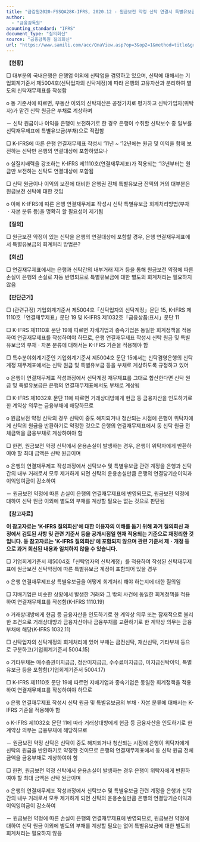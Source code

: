 ```yaml
---
title: "금감원2020-FSSQA28K-IFRS, 2020.12 - 원금보전 약정 신탁 연결시 특별유보금 회계처리 (회신일 '13.6.17.)"
author:
  - "금융감독원"
acounting_standard: "IFRS"
document_type: "질의회신"
source: "금융감독원 질의회신"
url: "https://www.samili.com/acc/QnaView.asp?op=3&op2=1&method=title&group=2122-15;1&orgcode=1&searchword=&page=3&code=%EA%B8%88%EA%B0%90%EC%9B%902020%2DFSSQA28%5FK%2DIFRS%3A20201229"
---
```

**【현황】**

□ 대부분의 국내은행은 은행업 이외에 신탁업을 겸영하고 있으며, 신탁에 대해서는 기업회계기준서 제5004호(신탁업자의 신탁계정)에 따라 은행의 고유자산과 분리하여 별도의 신탁재무제표를 작성함

o 동 기준서에 따르면, 부동산 이외의 신탁재산은 공정가치로 평가하고 신탁가입자(위탁자)가 맡긴 신탁 원금은 부채로 계상하며

－ 신탁 원금이나 이익을 은행이 보전하기로 한 경우 은행이 수취할 신탁보수 중 일부를 신탁재무제표에 특별유보금(부채)으로 적립함

  

□ K-IFRS에 따른 은행 연결재무제표 작성시 ‘11년 ~ ’12년에는 원금 및 이익을 함께 보전하는 신탁만 은행의 연결대상에 포함하였으나

o 실질지배력을 강조하는 K-IFRS 제1110호(연결재무제표)가 적용되는 ‘13년부터는 원금만 보전하는 신탁도 연결대상에 포함됨

  

□ 신탁 원금이나 이익의 보전에 대비한 은행권 전체 특별유보금 잔액의 거의 대부분은 원금보전 신탁에 대한 것임

o 이에 K-IFRS에 따른 은행 연결재무제표 작성시 신탁 특별유보금 회계처리방법(부채ㆍ자본 분류 등)을 명확히 할 필요성이 제기됨

  
**【질의】**

□ 원금보전 약정이 있는 신탁을 은행의 연결대상에 포함할 경우, 은행 연결재무제표에서 특별유보금의 회계처리 방법은?

  
  

**【회신】**

□ 연결재무제표에서는 은행과 신탁간의 내부거래 제거 등을 통해 원금보전 약정에 따른 손실이 은행의 손실로 자동 반영되므로 특별유보금에 대한 별도의 회계처리는 필요하지 않음

  
  

**【판단근거】**

□ (관련규정) 기업회계기준서 제5004호「신탁업자의 신탁계정」문단 15, K-IFRS 제1110호「연결재무제표」문단 19 및 K-IFRS 제1032호「금융상품:표시」문단 11

  

□ K-IFRS 제1110호 문단 19에 따르면 지배기업과 종속기업은 동일한 회계정책을 적용하여 연결재무제표를 작성하여야 하므로, 은행 연결재무제표 작성시 신탁 원금 및 특별유보금의 부채ㆍ자본 분류에 대해서는 K-IFRS 기준을 적용해야 함

  

□ 특수분야회계기준인 기업회계기준서 제5004호 문단 15에서는 신탁겸영은행의 신탁계정 재무제표에서는 신탁 원금 및 특별유보금 등을 부채로 계상하도록 규정하고 있어

o 은행이 연결재무제표 작성과정에서 신탁계정 재무제표를 그대로 합산한다면 신탁 원금 및 특별유보금은 은행의 연결재무제표에서도 부채로 계상됨

  

□ K-IFRS 제1032호 문단 11에 따르면 거래상대방에게 현금 등 금융자산을 인도하기로 한 계약상 의무는 금융부채에 해당하므로

o 원금보전 약정 신탁의 경우 신탁이 중도 해지되거나 청산되는 시점에 은행이 위탁자에게 신탁의 원금을 반환하기로 약정한 것으로 은행의 연결재무제표에서 동 신탁 원금 전체금액을 금융부채로 계상하여야 함

  

□ 한편, 원금보전 약정 신탁에서 운용손실이 발생하는 경우, 은행이 위탁자에게 반환하여야 할 최대 금액은 신탁 원금이며

o 은행의 연결재무제표 작성과정에서 신탁보수 및 특별유보금 관련 계정을 은행과 신탁간의 내부 거래로서 모두 제거하게 되면 신탁의 운용손실만큼 은행의 연결당기순이익과 이익잉여금이 감소하여

－ 원금보전 약정에 따른 손실이 은행의 연결재무제표에 반영되므로, 원금보전 약정에 대하여 신탁 원금 이외에 별도의 부채를 계상할 필요는 없는 것으로 판단됨

  
**【참고자료】**

**이 참고자료는 'K-IFRS 질의회신'에 대한 이용자의 이해를 돕기 위해 과거 질의회신 과정에서 검토된 사항 및 관련 기준서 등을 공개시점일 현재 적용되는 기준으로 재정리한 것입니다. 동 참고자료는 'K-IFRS 질의회신'에 포함되지 않으며 관련 기준서 제ㆍ개정 등으로 과거 회신된 내용과 일치하지 않을 수 있습니다.**

  

□ 기업회계기준서 제5004호「신탁업자의 신탁계정」를 적용하여 작성된 신탁재무제표에 원금보전 신탁약정에 따른 특별유보금 계정이 포함되어 있을 경우

o 은행 연결재무제표상 특별유보금을 어떻게 회계처리 해야 하는지에 대한 질의임

  

□ 지배기업은 비슷한 상황에서 발생한 거래와 그 밖의 사건에 동일한 회계정책을 적용하여 연결재무제표를 작성함(K-IFRS 1110.19)

o 거래상대방에게 현금 등 금융자산을 인도하기로 한 계약상 의무 또는 잠재적으로 불리한 조건으로 거래상대방과 금융자산이나 금융부채를 교환하기로 한 계약상 의무는 금융부채에 해당(K-IFRS 1032.11)

  

□ 신탁업자의 신탁계정의 회계처리에 있어 부채는 금전신탁, 재산신탁, 기타부채 등으로 구분하고(기업회계기준서 5004.15)

o 기타부채는 매수증권미지급금, 정산미지급금, 수수료미지급금, 미지급신탁이익, 특별유보금 등을 포함함(기업회계기준서 5004.17)

  

□ K-IFRS 제1110호 문단 19에 따르면 지배기업과 종속기업은 동일한 회계정책을 적용하여 연결재무제표를 작성하여야 하므로

o 은행 연결재무제표 작성시 신탁 원금 및 특별유보금의 부채ㆍ자본 분류에 대해서는 K-IFRS 기준을 적용해야 함

o K-IFRS 제1032호 문단 11에 따라 거래상대방에게 현금 등 금융자산을 인도하기로 한 계약상 의무는 금융부채에 해당하므로

－ 원금보전 약정 신탁은 신탁이 중도 해지되거나 청산되는 시점에 은행이 위탁자에게 신탁의 원금을 반환하기로 약정한 것이므로 은행의 연결재무제표에서 동 신탁 원금 전체금액을 금융부채로 계상하여야 함

  

□ 한편, 원금보전 약정 신탁에서 운용손실이 발생하는 경우 은행이 위탁자에게 반환하여야 할 최대 금액은 신탁 원금이며

o 은행의 연결재무제표 작성과정에서 신탁보수 및 특별유보금 관련 계정을 은행과 신탁간의 내부 거래로서 모두 제거하게 되면 신탁의 운용손실만큼 은행의 연결당기순이익과 이익잉여금이 감소하여

－ 원금보전 약정에 따른 손실이 은행의 연결재무제표에 반영되므로, 원금보전 약정에 대하여 신탁 원금 이외에 별도의 부채를 계상할 필요는 없어 특별유보금에 대한 별도의 회계처리는 필요하지 않음
